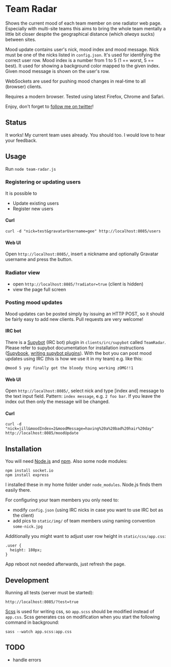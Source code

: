 Team Radar
=

Shows the current
mood of each team member on one radiator web page. Especially with multi-site
teams this aims to bring the whole team mentally a little bit closer
despite the geographical distance (which _always_ sucks) between sites.

Mood update contains user's nick, mood index and mood message. Nick must
be one of the nicks listed in `config.json`. It's used for identifying
the correct user row. Mood index is a number from 1 to 5 (1 == worst, 5
== best). It used for showing a background color mapped to the given
index. Given mood message is shown on the user's row.

WebSockets are used for pushing mood changes in real-time to all (browser) clients.

Requires a modern browser. Tested using latest Firefox, Chrome and Safari.

Enjoy, don't forget to [follow me on twitter](http://twitter.com/mileskin)!

Status
-

It works! My current team uses already. You should too. I
would love to hear your feedback.

Usage
-

Run `node team-radar.js`

### Registering or updating users

It is possible to
* Update existing users
* Register new users

#### Curl

`curl -d "nick=test&gravatarUsername=gee" http://localhost:8085/users`

#### Web UI

Open `http://localhost:8085/`, insert a nickname and optionally Gravatar username and press the button.

### Radiator view

* open `http://localhost:8085/?radiator=true` (client is hidden)
* view the page full screen

### Posting mood updates

Mood updates can be posted simply by issuing an HTTP POST, so it should be fairly easy to add new clients. Pull requests are very welcome!

#### IRC bot

There is a [Supybot](http://sourceforge.net/projects/supybot/) (IRC bot) plugin in `clients/irc/supybot` called `TeamRadar`. Please refer to supybot documentation for installation instructions ([Supybook](http://supybook.fealdia.org/devel/), [writing supybot plugins](http://web.archive.org/web/20080103010543/http://supybot.com/documentation/help/tutorial/plugin-author-tutorial/tutorial-all-pages)). With the bot you can post mood updates using IRC (this is how we use it in my team) e.g. like this:

    @mood 5 yay finally got the bloody thing working zOMG!!1

#### Web UI

Open `http://localhost:8085/`, select nick and type [index and] message to the text input field. Pattern: `index message`, e.g. `2 foo bar`. If you leave the index out then only the message will be changed. 

#### Curl

    curl -d "nick=jill&moodIndex=2&moodMessage=having%20a%20bad%20hair%20day" http://localhost:8085/moodUpdate

Installation
-

You will need [Node.js](http://nodejs.org/) and [npm](http://npmjs.org/). Also some node modules:

    npm install socket.io
    npm install express

I installed these in my home folder under `node_modules`. Node.js finds
them easily there.

For configuring your team members you only need to:

* modify `config.json` (using IRC nicks in case you want to use IRC bot as the client)
* add pics to `static/img/` of team members using naming convention `some-nick.jpg`

Additionally you might want to adjust user row height in `static/css/app.css`:

    .user {
      height: 180px;
    }

App reboot not needed afterwards, just refresh the page.


Development
-

Running all tests (server must be started):

    http://localhost:8085/?test=true

[Scss](http://sass-lang.com/) is used for writing css, so `app.scss`
should be modified instead of `app.css`. Scss generates css on
modification when you start the following command in background:

    sass --watch app.scss:app.css

TODO
-

* handle errors
